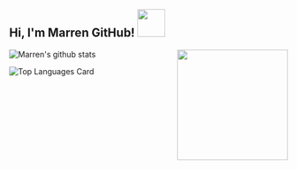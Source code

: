 <h2> Hi, I'm Marren GitHub! <img src="https://media.giphy.com/media/mGcNjsfWAjY5AEZNw6/giphy.gif" width="50"></h2>

<img align='right' src='https://user-images.githubusercontent.com/5713670/87202985-820dcb80-c2b6-11ea-9f56-7ec461c497c3.gif' width='200"'>

![Marren's github stats](https://github-readme-stats.vercel.app/api?username=marren06&theme=gruvbox&hide=[%22issues%22]&show_icons=true)

![Top Languages Card](https://github-readme-stats.vercel.app/api/top-langs/?username=marren06)